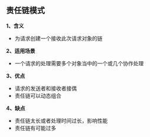 ## 责任链模式

**1、含义**
- 为请求创建一个接收此次请求对象的链

**2、适用场景**
- 一个请求的处理需要多个对象当中的一个或几个协作处理

**3、优点**
- 请求的发送者和接收者接偶
- 责任链可以动态组合

**4、缺点**
- 责任链太长或者处理时间过长，影响性能
- 责任链有可能过多

 